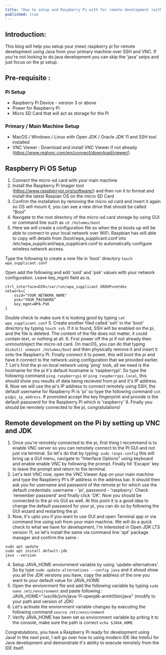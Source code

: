 ```yaml
---
title: "How to setup and Raspberry Pi with for remote development (without physical mouse/monitor/keyboard peripherals)"
published: true
---
```


## Introduction:

This blog will help you setup your (new) raspberry pi for remote development using Java from your primary machine over SSH and VNC. 
If you're not looking to do java development you can skip the 'java' setps and just focus on the pi setup.

## Pre-requisite :

### Pi Setup
- Raspberry Pi Device - version 3 or above
- Power for Raspberry Pi
- Micro SD Card that will act as storage for the Pi

### Primary / Main Machine Setup
- MacOS / Windows / Linux with Open JDK / Oracle JDK 11 and SSH tool installed
- VNC Viewer : Download and install VNC Viewer if not already (https://www.realvnc.com/en/connect/download/viewer/)

## Raspberry Pi OS Setup
1. Connect the micro-sd card with your main machine
2. Install the Raspberry Pi Imager tool (https://www.raspberrypi.org/software/) and then run it to format and install the latest Raspian OS on the micro SD Card
3. Confirm the installation by removing the micro sd card and insert it again so OS will mount it, you can see a new drive that should be called "Boot"
3. Navigate to the root directory of the micro-sd card storage by using GUI or command line such as `cd /Volumes/boot`
4. Here we will create a configuration file so when the pi boots up will be able to connect to your local network over WiFi. Raspbian has will able to copy wifi 
details from /boot/wpa_supplicant.conf into /etc/wpa_supplicant/wpa_supplicant.conf to automatically configure wireless network access.

Type the following to create a new file in 'boot' directory `touch wpa_supplicant.conf`

Open add the following and edit 'ssid' and 'psk' values with your network configuration. Leave key_mgmt field as is.

```
ctrl_interface=DIR=/var/run/wpa_supplicant GROUP=netdev
network={
    ssid="YOUR_NETWORK_NAME"
    psk="YOUR_PASSWORD"
    key_mgmt=WPA-PSK
}
````
Double check to make sure it is looking good by typing `cat wpa_supplicant.conf`
5. Create another filed called 'ssh' in the 'boot' directory by typing `touch ssh`. 
If it is found, SSH will be enabled on the pi, and the file is deleted. The content of the file does not matter, it could contain text, or nothing at all.
6. First power off the pi if not already then unmount/eject the micro-sd card. On macOS, you can do that typing `diskutil unmount /Volumes/boot` and then physically remove it and insert it onto the Raspberry Pi. Finally connect it to power, this will boot the pi and have it connect to the network using configuration that we provided earlier.
7. Let's find the pi on local network using 'ping' took, all we need is the hostname for the pi it's default hostname is 'raspberrypi'. So type the following command `ping raspberrypi` or `ping raspberrypi.local`, this should show you results of data being recieved from pi and it's IP address.
8. Now we will use the pi's IP address to connect remotely using SSH, the default username for Raspberry Pi is 'pi' so type the following command `ssh pi@pi_ip_address`. If promoted accept the key fingerprint and provide is the default passowrd for the Raspberry Pi which is 'raspberry'
9. Finally you should be remotely connected to the pi, congratulations!


## Remote development on the Pi by setting up VNC and JDK

1. Once you're remotely connected to the pi, first thing I recommend is to enable VNC server so you can remotely connect to the PI GUI and not just via terminal. So let's do that by typing: `sudo raspi-config` this will bring up a GUI menu, navigate to "Interface Options" using keyboard and enable enable VNC by following the prompt. Finally hit 'Escape' key to leave the prompt and return to the terminal.
2. Let's test VNC now, open the VNC Viewer App on your main machine and type the Raspberry PI's IP address in the address bar. It should then ask you for username and password of the remote pi for which use the default credentials: username - 'pi', password - 'raspberry'. Check 'remember passowrd' and finally click 'OK'. Now you should be connected to the pi vis GUI as well. At this point it is a good idea to change the default password for your pi, you can do so by following the GUI wizard and restarting the pi.
3. Now, it's upto you if you want to use GUI and open Terminal app or via command line using ssh from your main machine. We will do a quick check to what we have for development, I'm interested in Open JDK LTS version 11, so let's install the same via command line 'apt' package manager and confirm the same :
```
sudo apt update
sudo apt install default-jdk
java --version
```
4. Setup JAVA_HOME enviornment variable by using 'update-alternatives'. So by type `sudo update-alternatives --config java` and it shoud show you all the JDK versions you have, copy the address of the one you want to your default value for JAVA_HOME
5. Open the envionrment file and add the following variable by typing `sudo nano /etc/environment` and paste following : JAVA_HOME="/usr/lib/jvm/java-11-openjdk-armhf/bin/java" (modify to your path and version of JDK)
6. Let's activate the enviornment variable changes by executing the following command `source /etc/environment`
7. Verify JAVA_HOME has been set as enviornment variable by priting it to the console, make sure the path is correct `echo $JAVA_HOME`

Congratulations, you have a Raspberry Pi ready for development using Java! In the next post, I will go over how to using modern IDE like IntelliJ for Java development and demonstrate it's ability to execute remotely from the IDE itself.



